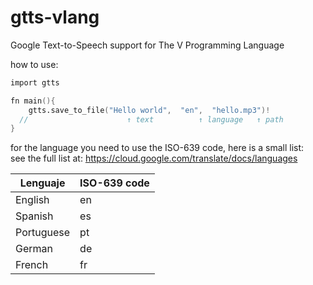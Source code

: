 # gtts-vlang
Google Text-to-Speech support for The V Programming Language 


how to use:
```v
import gtts

fn main(){
	gtts.save_to_file("Hello world",  "en",  "hello.mp3")!
  //                      ↑ text          ↑ language   ↑ path
}

```

for the language you need to use the ISO-639 code,
here is a small list: <br>
see the full list at: https://cloud.google.com/translate/docs/languages


| Lenguaje  | ISO-639 code | 
|-----------|-----------|
| English   |     en    |
| Spanish   |     es    |
| Portuguese|     pt    |
|German     |     de    |
|French	    |     fr    |

